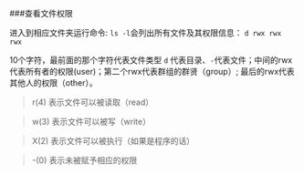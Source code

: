 ###查看文件权限

进入到相应文件夹运行命令: `ls -l`会列出所有文件及其权限信息：
`d rwx rwx rwx`

10个字符，最前面的那个字符代表文件类型 `d` 代表目录、`-`代表文件；中间的rwx代表所有者的权限(user)；第二个rwx代表群组的群贤（group）;
最后的rwx代表其他人的权限（other）。     
> r(4)    表示文件可以被读取（read）

> w(3)    表示文件可以被写（write）

> X(2)    表示文件可以被执行（如果是程序的话）

> -(0)    表示未被赋予相应的权限

